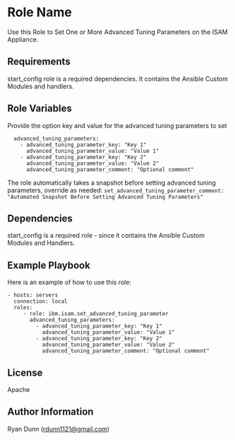 Role Name
=========

Use this Role to Set One or More Advanced Tuning Parameters on the ISAM Appliance.

Requirements
------------

start_config role is a required dependencies. It contains the Ansible Custom Modules and handlers.

Role Variables
--------------

Provide the option key and value for the advanced tuning parameters to set
```
  advanced_tuning_parameters:
    - advanced_tuning_parameter_key: "Key 1"
      advanced_tuning_parameter_value: "Value 1"
    - advanced_tuning_parameter_key: "Key 2"
      advanced_tuning_parameter_value: "Value 2"
      advanced_tuning_parameter_comment: "Optional comment"
```

The role automatically takes a snapshot before setting advanced tuning parameters, override as needed:
`set_advanced_tuning_parameter_comment: "Automated Snapshot Before Setting Advanced Tuning Parameters"`

Dependencies
------------

start_config is a required role - since it contains the Ansible Custom Modules and Handlers.

Example Playbook
----------------

Here is an example of how to use this role:

    - hosts: servers
      connection: local
      roles:
         - role: ibm.isam.set_advanced_tuning_parameter
           advanced_tuning_parameters:
             - advanced_tuning_parameter_key: "Key 1"
               advanced_tuning_parameter_value: "Value 1"
             - advanced_tuning_parameter_key: "Key 2"
               advanced_tuning_parameter_value: "Value 2"
               advanced_tuning_parameter_comment: "Optional comment"

License
-------

Apache

Author Information
------------------

Ryan Dunn (rdunn1121@gmail.com)
